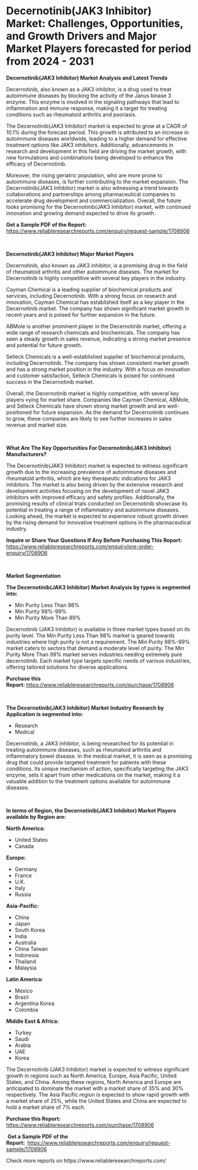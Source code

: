 <p><h1>Decernotinib(JAK3 Inhibitor) Market: Challenges, Opportunities, and Growth Drivers and Major Market Players forecasted for period from 2024 - 2031</h1></p><p><strong>Decernotinib(JAK3 Inhibitor) Market Analysis and Latest Trends</strong></p>
<p><p>Decernotinib, also known as a JAK3 inhibitor, is a drug used to treat autoimmune diseases by blocking the activity of the Janus kinase 3 enzyme. This enzyme is involved in the signaling pathways that lead to inflammation and immune response, making it a target for treating conditions such as rheumatoid arthritis and psoriasis.</p><p>The Decernotinib(JAK3 Inhibitor) market is expected to grow at a CAGR of 10.1% during the forecast period. This growth is attributed to an increase in autoimmune diseases worldwide, leading to a higher demand for effective treatment options like JAK3 inhibitors. Additionally, advancements in research and development in this field are driving the market growth, with new formulations and combinations being developed to enhance the efficacy of Decernotinib.</p><p>Moreover, the rising geriatric population, who are more prone to autoimmune diseases, is further contributing to the market expansion. The Decernotinib(JAK3 Inhibitor) market is also witnessing a trend towards collaborations and partnerships among pharmaceutical companies to accelerate drug development and commercialization. Overall, the future looks promising for the Decernotinib(JAK3 Inhibitor) market, with continued innovation and growing demand expected to drive its growth.</p></p>
<p><strong>Get a Sample PDF of the Report:&nbsp;</strong> <a href="https://www.reliableresearchreports.com/enquiry/request-sample/1708906">https://www.reliableresearchreports.com/enquiry/request-sample/1708906</a></p>
<p>&nbsp;</p>
<p><strong>Decernotinib(JAK3 Inhibitor) Major Market Players</strong></p>
<p><p>Decernotinib, also known as JAK3 inhibitor, is a promising drug in the field of rheumatoid arthritis and other autoimmune diseases. The market for Decernotinib is highly competitive with several key players in the industry.</p><p>Cayman Chemical is a leading supplier of biochemical products and services, including Decernotinib. With a strong focus on research and innovation, Cayman Chemical has established itself as a key player in the Decernotinib market. The company has shown significant market growth in recent years and is poised for further expansion in the future.</p><p>ABMole is another prominent player in the Decernotinib market, offering a wide range of research chemicals and biochemicals. The company has seen a steady growth in sales revenue, indicating a strong market presence and potential for future growth.</p><p>Selleck Chemicals is a well-established supplier of biochemical products, including Decernotinib. The company has shown consistent market growth and has a strong market position in the industry. With a focus on innovation and customer satisfaction, Selleck Chemicals is poised for continued success in the Decernotinib market.</p><p>Overall, the Decernotinib market is highly competitive, with several key players vying for market share. Companies like Cayman Chemical, ABMole, and Selleck Chemicals have shown strong market growth and are well-positioned for future expansion. As the demand for Decernotinib continues to grow, these companies are likely to see further increases in sales revenue and market size.</p></p>
<p>&nbsp;</p>
<p><strong>What Are The Key Opportunities For Decernotinib(JAK3 Inhibitor) Manufacturers?</strong></p>
<p><p>The Decernotinib(JAK3 Inhibitor) market is expected to witness significant growth due to the increasing prevalence of autoimmune diseases and rheumatoid arthritis, which are key therapeutic indications for JAK3 inhibitors. The market is also being driven by the extensive research and development activities focusing on the development of novel JAK3 inhibitors with improved efficacy and safety profiles. Additionally, the promising results of clinical trials conducted on Decernotinib showcase its potential in treating a range of inflammatory and autoimmune diseases. Looking ahead, the market is expected to experience robust growth driven by the rising demand for innovative treatment options in the pharmaceutical industry.</p></p>
<p><strong>Inquire or Share Your Questions If Any Before Purchasing This Report:</strong> <a href="https://www.reliableresearchreports.com/enquiry/pre-order-enquiry/1708906">https://www.reliableresearchreports.com/enquiry/pre-order-enquiry/1708906</a></p>
<p>&nbsp;</p>
<p><strong>Market Segmentation</strong></p>
<p><strong>The Decernotinib(JAK3 Inhibitor) Market Analysis by types is segmented into:</strong></p>
<p><ul><li>Min Purity Less Than 98%</li><li>Min Purity 98%-99%</li><li>Min Purity More Than 99%</li></ul></p>
<p><p>Decernotinib (JAK3 Inhibitor) is available in three market types based on its purity level. The Min Purity Less Than 98% market is geared towards industries where high purity is not a requirement. The Min Purity 98%-99% market caters to sectors that demand a moderate level of purity. The Min Purity More Than 99% market serves industries needing extremely pure decernotinib. Each market type targets specific needs of various industries, offering tailored solutions for diverse applications.</p></p>
<p><strong>Purchase this Report:&nbsp;</strong><a href="https://www.reliableresearchreports.com/purchase/1708906">https://www.reliableresearchreports.com/purchase/1708906</a></p>
<p>&nbsp;</p>
<p><strong>The Decernotinib(JAK3 Inhibitor) Market Industry Research by Application is segmented into:</strong></p>
<p><ul><li>Research</li><li>Medical</li></ul></p>
<p><p>Decernotinib, a JAK3 inhibitor, is being researched for its potential in treating autoimmune diseases, such as rheumatoid arthritis and inflammatory bowel disease. In the medical market, it is seen as a promising drug that could provide targeted treatment for patients with these conditions. Its unique mechanism of action, specifically targeting the JAK3 enzyme, sets it apart from other medications on the market, making it a valuable addition to the treatment options available for autoimmune diseases.</p></p>
<p>&nbsp;</p>
<p><strong>In terms of Region, the Decernotinib(JAK3 Inhibitor) Market Players available by Region are:</strong></p>
<p>
    <p> <strong> North America: </strong>
        <ul>
            <li>United States</li>
            <li>Canada</li>
        </ul>
        </p> 
    <p> <strong> Europe: </strong>
        <ul>
            <li>Germany</li>
            <li>France</li>
            <li>U.K.</li>
            <li>Italy</li>
            <li>Russia</li>
        </ul>
        </p> 
    <p> <strong> Asia-Pacific: </strong>
        <ul>
            <li>China</li>
            <li>Japan</li>
            <li>South Korea</li>
            <li>India</li>
            <li>Australia</li>
            <li>China Taiwan</li>
            <li>Indonesia</li>
            <li>Thailand</li>
            <li>Malaysia</li>
        </ul>
        </p> 
    <p> <strong> Latin America: </strong>
        <ul>
            <li>Mexico</li>
            <li>Brazil</li>
            <li>Argentina Korea</li>
            <li>Colombia</li>
        </ul>
        </p> 
    <p> <strong> Middle East & Africa: </strong>
        <ul>
            <li>Turkey</li>
            <li>Saudi</li>
            <li>Arabia</li>
            <li>UAE</li>
            <li>Korea</li>
        </ul>
    </p>
    </p>
<p><p>The Decernotinib (JAK3 Inhibitor) market is expected to witness significant growth in regions such as North America, Europe, Asia Pacific, United States, and China. Among these regions, North America and Europe are anticipated to dominate the market with a market share of 35% and 30% respectively. The Asia Pacific region is expected to show rapid growth with a market share of 25%, while the United States and China are expected to hold a market share of 7% each.</p></p>
<p><strong>Purchase this Report: </strong><a href="https://www.reliableresearchreports.com/purchase/1708906">https://www.reliableresearchreports.com/purchase/1708906</a></p>
<p>&nbsp;<strong>Get a Sample PDF of the Report:&nbsp;&nbsp;</strong><a href="https://www.reliableresearchreports.com/enquiry/request-sample/1708906">https://www.reliableresearchreports.com/enquiry/request-sample/1708906</a></p>
<p><strong></strong></p>
<p>Check more reports on https://www.reliableresearchreports.com/</p>